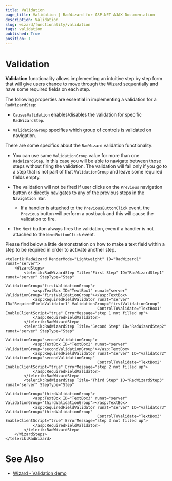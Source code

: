 ```yaml
---
title: Validation
page_title: Validation | RadWizard for ASP.NET AJAX Documentation
description: Validation
slug: wizard/functionality/validation
tags: validation
published: True
position: 1
---
```


# Validation



**Validation** functionality allows implementing an intuitive step by step form that will give users chance to move through the Wizard sequentially and have some required fields on each step.


The following properties are essential in implementing a validation for a `RadWizardStep`:

* `CausesValidation` enables/disables the validation for specific `RadWizardStep`.

* `ValidationGroup` specifies which group of controls is validated on navigation.

There are some specifics about the `RadWizard` validation functionality:

* You can use same `ValidationGroup` value for more than one `RadWizardStep`. In this case you will be able to navigate between those steps without firing the validation. The validation will fail only if you go to a step that is not part of that `ValidationGroup` and leave some required fields empty.

* The validation will not be fired if user clicks on the `Previous` navigation button or directly navigates to any of the previous steps in the `Navigation Bar`.

	* If a handler is attached to the `PreviousButtonClick` event, the `Previous` button will perform a postback and this will cause the validation to fire.

* The `Next` button always fires the validation, even if a handler is not attached to the `NextButtonClick` event.

Please find below a little demonstration on how to make a text field within a step to be required in order to activate another step.

````ASP.NET
<telerik:RadWizard RenderMode="Lightweight" ID="RadWizard1" runat="server">
	<WizardSteps>
		<telerik:RadWizardStep Title="First Step" ID="RadWizardStep1" runat="server" StepType="Step"
								ValidationGroup="firstValidationGroup">
			<asp:TextBox ID="TextBox1" runat="server" ValidationGroup="firstValidationGroup"></asp:TextBox>
			<asp:RequiredFieldValidator runat="server" ID="RequiredFieldValidator1" ValidationGroup="firstValidationGroup" 
										ControlToValidate="TextBox1" EnableClientScript="true" ErrorMessage="step 1 not filled up">
			</asp:RequiredFieldValidator>
		</telerik:RadWizardStep>
		<telerik:RadWizardStep Title="Second Step" ID="RadWizardStep2" runat="server" StepType="Step"
								ValidationGroup="secondValidationGroup">
			<asp:TextBox ID="TextBox2" runat="server" ValidationGroup="secondValidationGroup"></asp:TextBox>
			<asp:RequiredFieldValidator runat="server" ID="validator2" ValidationGroup="secondValidationGroup" 
										ControlToValidate="TextBox2" EnableClientScript="true" ErrorMessage="step 2 not filled up">
			</asp:RequiredFieldValidator>
		</telerik:RadWizardStep>
		<telerik:RadWizardStep Title="Third Step" ID="RadWizardStep3" runat="server" StepType="Step"
								ValidationGroup="thirdValidationGroup">
			<asp:TextBox ID="TextBox3" runat="server" ValidationGroup="thirdValidationGroup"></asp:TextBox>
			<asp:RequiredFieldValidator runat="server" ID="validator3" ValidationGroup="thirdValidationGroup"
										ControlToValidate="TextBox3" EnableClientScript="true" ErrorMessage="step 3 not filled up">
			</asp:RequiredFieldValidator>
		</telerik:RadWizardStep>
	</WizardSteps>
</telerik:RadWizard>
````

# See Also

 * [Wizard - Validation demo](http://demos.telerik.com/aspnet-ajax/wizard/functionality/validation/defaultcs.aspx)

